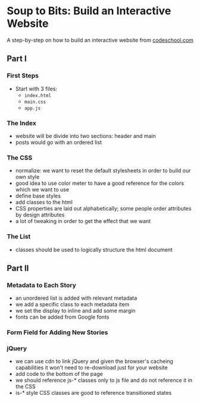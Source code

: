 # Soup to Bits: Build an Interactive Website

A step-by-step on how to build an interactive website from [codeschool.com](https://www.codeschool.com/screencasts/build-an-interactive-website-part-1)

## Part I

### First Steps

-  Start with 3 files:
    -   `index.html`
    -   `main.css`
    -   `app.js`

### The Index

-   website will be divide into two sections: header and main
-   posts would go with an ordered list

### The CSS

-  normalize: we want to reset the default stylesheets in order to build our own style
-  good idea to use color meter to have a good reference for the colors which we want to use
-  define base styles
-  add classes to the html
-  CSS properties are laid out alphabetically; some people order attributes by design attributes
-  a lot of tweaking in order to get the effect that we want

### The List

-  classes should be used to logically structure the html document

## Part II

### Metadata to Each Story

-   an unordered list is added with relevant metadata
-   we add a specific class to each metadata item
-   we set the display to inline and add some margin
-   fonts can be added from Google fonts

### Form Field for Adding New Stories

### jQuery

-   we can use cdn to link jQuery and given the browser's cacheing capabilities it won't need to re-download just for your website
-   add code to the bottom of the page
-   we should reference js-* classes only to js file and do not reference it in the CSS
-   is-* style CSS classes are good to reference transitioned states
